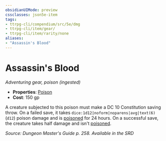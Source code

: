 ```yaml
---
obsidianUIMode: preview
cssclasses: json5e-item
tags:
- ttrpg-cli/compendium/src/5e/dmg
- ttrpg-cli/item/gear/
- ttrpg-cli/item/rarity/none
aliases: 
- "Assassin's Blood"
---
```

# Assassin's Blood
*Adventuring gear, poison (ingested)*  


- **Properties**: [Poison](/3-Mechanics/CLI/Rules/item-properties.md#Poison)
- **Cost**: 150 gp

A creature subjected to this poison must make a DC 10 Constitution saving throw. On a failed save, it takes `dice:1d12|noform|noparens|avg|text(6)` (`d12`) poison damage and is [poisoned](/3-Mechanics/CLI/Rules/conditions.md#Poisoned) for 24 hours. On a successful save, the creature takes half damage and isn't [poisoned](/3-Mechanics/CLI/Rules/conditions.md#Poisoned).

*Source: Dungeon Master's Guide p. 258. Available in the <span title='Systems Reference Document (5.1)'>SRD</span>*